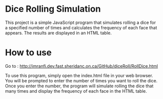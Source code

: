 # Dice Rolling Simulation

This project is a simple JavaScript program that simulates rolling a dice for a specified number of times and calculates the frequency of each face that appears. The results are displayed in an HTML table.

# How to use

Go to : http://imranfi.dev.fast.sheridanc.on.ca/GitHub/diceRoll/RollDice.html

To use this program, simply open the index.html file in your web browser. You will be prompted to enter the number of times you want to roll the dice. Once you enter the number, the program will simulate rolling the dice that many times and display the frequency of each face in the HTML table.
